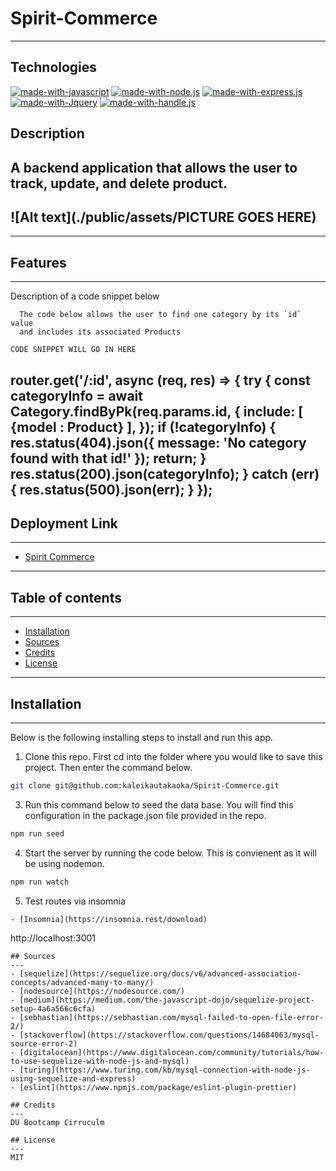 # Spirit-Commerce
---

## Technologies
[![made-with-javascript](https://img.shields.io/badge/Made%20with-JavaScript-1f425f.svg)](https://www.javascript.com)
[![made-with-node.js](https://img.shields.io/badge/Made%20with-Node.js-1f425f.svg)](https://www.javascript.com)
[![made-with-express.js](https://img.shields.io/badge/Made%20with-Express.js-1f425f.svg)](http://expressjs.com/)
[![made-with-Jquery](https://img.shields.io/badge/Made%20with-Jquery-1f425f.svg)](https://jqueryui.com/)
[![made-with-handle.js](https://img.shields.io/badge/Made%20with-Handle.js-1f425f.svg)](https://handlebarsjs.com/)

## Description
A backend application that allows the user to track, update, and delete product.
---

## ![Alt text](./public/assets/PICTURE GOES HERE)
---

## Features
---

Description of a code snippet below
```
  The code below allows the user to find one category by its `id` value
  and includes its associated Products

CODE SNIPPET WILL GO IN HERE
```
router.get('/:id', async (req, res) => {
  try { 
    const categoryInfo = await Category.findByPk(req.params.id, {
      include: [ {model : Product} ],
    });
    if (!categoryInfo) {
      res.status(404).json({ message: 'No category found with that id!' });
      return;
    } res.status(200).json(categoryInfo);
  }
  catch (err) {
    res.status(500).json(err);
  }
});
---

## Deployment Link
---
- [Spirit Commerce](https://github.com/kaleikautakaoka/Spirit-Commerce)
---

## Table of contents
---
- [Installation](#installation)
- [Sources](#sources)
- [Credits](#credits)
- [License](#license)

---

## Installation
---

Below is the following installing steps to install and run this app.

1. Clone this repo. First cd into the folder where you would like to save this project. Then enter the command below.

```sh
git clone git@github.com:kaleikautakaoka/Spirit-Commerce.git
```

3. Run this command below to seed the data base. You will find this configuration in the package.json file provided in the repo.

```sh
npm run seed
```

4. Start the server by running the code below. This is convienent as it will be using nodemon.

```sh
npm run watch
```

5. Test routes via insomnia
```
- [Insomnia](https://insomnia.rest/download)
```
http://localhost:3001
```
## Sources
---
- [sequelize](https://sequelize.org/docs/v6/advanced-association-concepts/advanced-many-to-many/)
- [nodesource](https://nodesource.com/)
- [medium](https://medium.com/the-javascript-dojo/sequelize-project-setup-4a6a566c6cfa)
- [sebhastian](https://sebhastian.com/mysql-failed-to-open-file-error-2/)
- [stackoverflow](https://stackoverflow.com/questions/14684063/mysql-source-error-2)
- [digitalocean](https://www.digitalocean.com/community/tutorials/how-to-use-sequelize-with-node-js-and-mysql)
- [turing](https://www.turing.com/kb/mysql-connection-with-node-js-using-sequelize-and-express)
- [eslint](https://www.npmjs.com/package/eslint-plugin-prettier)

## Credits
---
DU Bootcamp Cirruculm

## License
---
MIT




